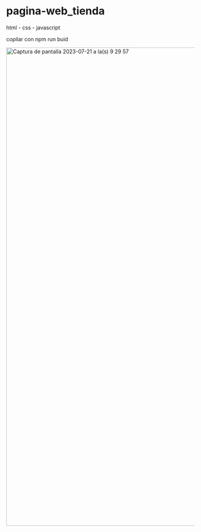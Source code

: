 # pagina-web_tienda
html -  css - javascript

copilar con npm run buid

<img width="1280" alt="Captura de pantalla 2023-07-21 a la(s) 9 29 57" src="https://github.com/MeliBis/pagina-web_tienda/assets/77559097/56f579d7-6b4e-4831-9e34-0b99a87fcd53">
